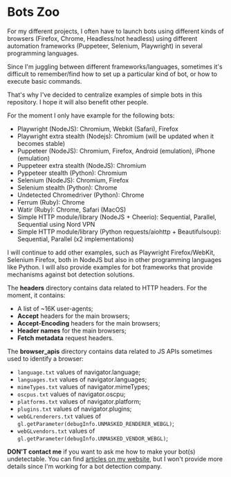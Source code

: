 # Bots Zoo

For my different projects, I often have to launch bots using different kinds of browsers (Firefox, Chrome, Headless/not headless) using different automation frameworks (Puppeteer, Selenium, Playwright) in several programming languages. 

Since I'm juggling between different frameworks/languages, sometimes it's difficult to remember/find how to set up a particular kind of bot, or how to execute basic commands. 

That's why I've decided to centralize examples of simple bots in this repository. I hope it will also benefit other people.

For the moment I only have example for the following bots:
- Playwright (NodeJS): Chromium, Webkit (Safari), Firefox
- Playwright extra stealth (Nodejs): Chromium (will be updated when it becomes stable)
- Puppeteer (NodeJS): Chromium, Firefox, Android (emulation), iPhone (emulation)
- Puppeteer extra stealth (NodeJS): Chromium
- Pyppeteer stealth (Python): Chromium
- Selenium (NodeJS): Chromium, Firefox
- Selenium stealth (Python): Chrome
- Undetected Chromedriver (Python): Chrome
- Ferrum (Ruby): Chrome
- Watir (Ruby): Chrome, Safari (MacOS)
- Simple HTTP module/library (NodeJS + Cheerio): Sequential, Parallel, Sequential using Nord VPN
- Simple HTTP module/library (Python requests/aiohttp + Beautifulsoup): Sequential, Parallel (x2 implementations)

I will continue to add other examples, such as Playwright Firefox/WebKit, Selenium Firefox, both in NodeJS but also in other programming languages like Python.
I will also provide examples for bot frameworks that provide mechanisms against bot detection solutions.

The **headers** directory contains data related to HTTP headers.
For the moment, it contains:
- A list of ~16K user-agents;
- **Accept** headers for the main browsers;
- **Accept-Encoding** headers for the main browsers;
- **Header names** for the main browsers;
- **Fetch metadata** request headers.

The **browser_apis** directory contains data related to JS APIs sometimes used to identify a browser:
- ```language.txt``` values of navigator.language;
- ```languages.txt``` values of navigator.languages;
- ```mimeTypes.txt``` values of navigator.mimeTypes;
- ```oscpus.txt``` values of navigator.oscpu;
- ```platforms.txt``` values of navigator.platform;
- ```plugins.txt``` values of navigator.plugins;
- ```webGLrenderers.txt``` values of ```gl.getParameter(debugInfo.UNMASKED_RENDERER_WEBGL)```;
- ```webGLvendors.txt``` values of ```gl.getParameter(debugInfo.UNMASKED_VENDOR_WEBGL)```;

**DON'T contact me** if you want to ask me how to make your bot(s) undetectable. 
You can find [articles on my website](https://antoinevastel.com/categories.html#Bot-detection-ref), but I won't provide more details since I'm working for a bot detection company.
